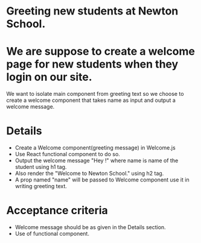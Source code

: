 # Greeting new students at Newton School.
# We are suppose to create a welcome page for new students when they login on our site.
We want to isolate main component from greeting text so we choose to create a welcome component that takes name as input and output a welcome message.

# Details
* Create a Welcome component(greeting message) in Welcome.js
* Use React functional component to do so.
* Output the welcome message "Hey !" where name is name of the student using h1 tag.
* Also render the "Welcome to Newton School." using h2 tag.
* A prop named "name" will be passed to Welcome component use it in writing greeting text.
# Acceptance criteria
* Welcome message should be as given in the Details section.
* Use of functional component.
